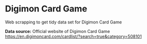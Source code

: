 # Digimon Card Game
Web scrapping to get tidy data set for Digimon Card Game 

**Data source:** Official website of Digimon Card Game 
https://en.digimoncard.com/cardlist/?search=true&category=508101
